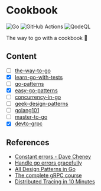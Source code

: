 # Cookbook

![Go](https://img.shields.io/github/go-mod/go-version/kelein/cookbook?style=for-the-badge&logo=go&logoColor=white&color=%2300ADD8)  ![GitHub Actions](https://img.shields.io/badge/github%20actions-%232671E5.svg?style=for-the-badge&logo=githubactions&logoColor=white)   ![QodeQL](https://img.shields.io/github/actions/workflow/status/kelein/cookbook/codeql.yml?style=for-the-badge&logo=github)

The way to go with a cookbook 🍳

## Content

- [ ] [the-way-to-go](https://github.com/unknwon/the-way-to-go_ZH_CN)
- [x] [learn-go-with-tests](https://github.com/quii/learn-go-with-tests)
- [ ] [go-patterns](https://github.com/tmrts/go-patterns)
- [x] [easy-go-patterns](https://github.com/aceld/EasySJMS)
- [ ] [concurrency-in-go](concurrency-in-go)
- [ ] [geek-design-patterns](https://time.geekbang.org/column/article/165114)
- [ ] [golang101](https://gfw.go101.org/)
- [ ] [master-to-go](https://github.com/aceld/golang)
- [x] [devto-grpc](https://dev.to/techschoolguru/the-complete-grpc-course-protobuf-go-java-2af6)

## References

- [Constant errors - Dave Cheney](https://dave.cheney.net/2016/04/07/constant-errors)
- [Handle go errors gracefully](https://dave.cheney.net/2016/04/27/dont-just-check-errors-handle-them-gracefully)
- [All Design Patterns in Go](https://golangbyexample.com/all-design-patterns-golang/)
- [The complete gRPC course](https://dev.to/techschoolguru/the-complete-grpc-course-protobuf-go-java-2af6)
- [Distributed Tracing in 10 Minutes](https://medium.com/opentracing/distributed-tracing-in-10-minutes-51b378ee40f1#.ypcuah408)
